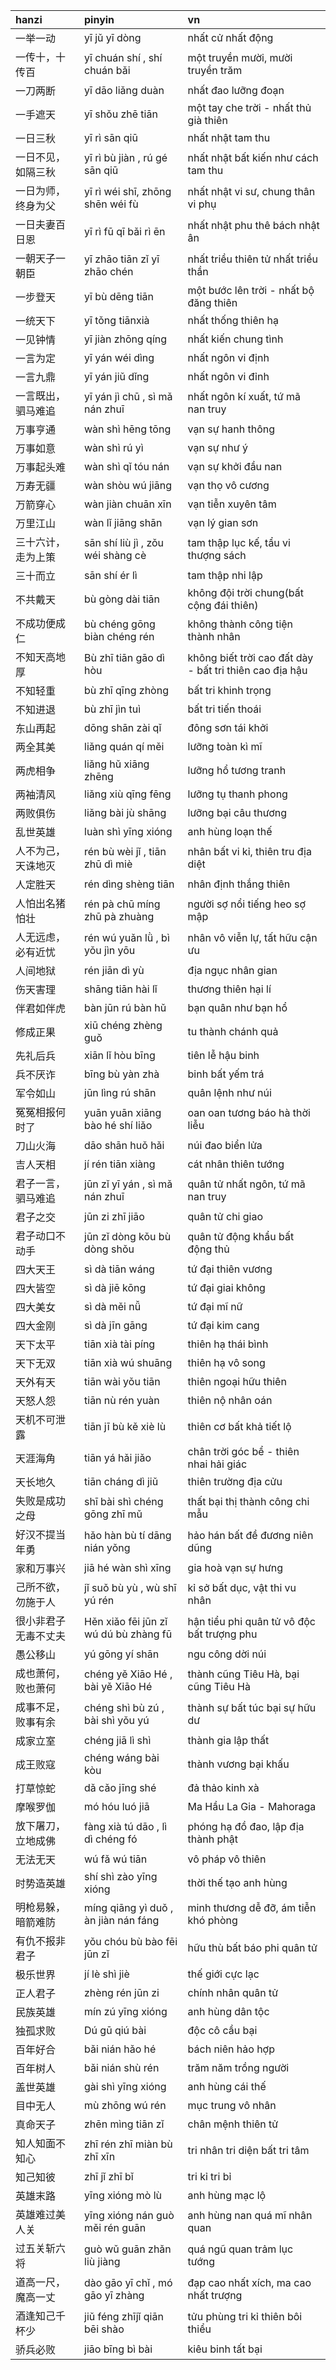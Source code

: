 | hanzi                      | pinyin                                       | vn                                                        |
|:---------------------------|:---------------------------------------------|:----------------------------------------------------------|
| 一举一动                   | yī jǔ yī dòng                                | nhất cử nhất động                                         |
| 一传十，十传百             | yī chuán shí , shí chuán bǎi                 | một truyền mười, mười truyền trăm                         |
| 一刀两断                   | yī dāo liǎng duàn                            | nhất đao lưỡng đoạn                                       |
| 一手遮天                   | yī shǒu zhē tiān                             | một tay che trời - nhất thủ già thiên                     |
| 一日三秋                   | yī rì sān qiū                                | nhất nhật tam thu                                         |
| 一日不见，如隔三秋         | yī rì bù jiàn , rú gé sān qiū                | nhất nhật bất kiến như cách tam thu                       |
| 一日为师，终身为父         | yī rì wéi shī, zhōng shēn wéi fù             | nhất nhật vi sư, chung thân vi phụ                        |
| 一日夫妻百日恩             | yī rì fū qī bǎi rì ēn                        | nhất nhật phu thê bách nhật ân                            |
| 一朝天子一朝臣             | yī zhāo tiān zǐ yī zhāo chén                 | nhất triều thiên tử nhất triều thần                       |
| 一步登天                   | yī bù dēng tiān                              | một bước lên trời - nhất bộ đăng thiên                    |
| 一统天下                   | yī tǒng tiānxià                              | nhất thống thiên hạ                                       |
| 一见钟情                   | yī jiàn zhōng qíng                           | nhất kiến chung tình                                      |
| 一言为定                   | yī yán wéi dìng                              | nhất ngôn vi định                                         |
| 一言九鼎                   | yī yán jiǔ dǐng                              | nhất ngôn vi đỉnh                                         |
| 一言既出，驷马难追         | yī yán jì chū , sì mǎ nán zhuī               | nhất ngôn kí xuất, tứ mã nan truy                         |
| 万事亨通                   | wàn shì hēng tōng                            | vạn sự hanh thông                                         |
| 万事如意                   | wàn shì rú yì                                | vạn sự như ý                                              |
| 万事起头难                 | wàn shì qǐ tóu nán                           | vạn sự khởi đầu nan                                       |
| 万寿无疆                   | wàn shòu wú jiāng                            | vạn thọ vô cương                                          |
| 万箭穿心                   | wàn jiàn chuān xīn                           | vạn tiễn xuyên tâm                                        |
| 万里江山                   | wàn lǐ jiāng shān                            | vạn lý gian sơn                                           |
| 三十六计，走为上策         | sān shí liù jì , zǒu wéi shàng cè            | tam thập lục kế, tẩu vi thượng sách                       |
| 三十而立                   | sān shí ér lì                                | tam thập nhi lập                                          |
| 不共戴天                   | bù gòng dài tiān                             | không đội trời chung(bất cộng đái thiên)                  |
| 不成功便成仁               | bù chéng gōng biàn chéng rén                 | không thành công tiện thành nhân                          |
| 不知天高地厚               | Bù zhī tiān gāo dì hòu                       | không biết trời cao đất dày - bất tri thiên cao địa hậu   |
| 不知轻重                   | bù zhī qīng zhòng                            | bất tri khinh trọng                                       |
| 不知进退                   | bù zhī jìn tuì                               | bất tri tiến thoái                                        |
| 东山再起                   | dōng shān zài qǐ                             | đông sơn tái khởi                                         |
| 两全其美                   | liǎng quán qí měi                            | lưỡng toàn kì mĩ                                          |
| 两虎相争                   | liǎng hǔ xiāng zhēng                         | lưỡng hổ tương tranh                                      |
| 两袖清风                   | liǎng xiù qīng fēng                          | lưỡng tụ thanh phong                                      |
| 两败俱伤                   | liǎng bài jù shāng                           | lưỡng bại câu thương                                      |
| 乱世英雄                   | luàn shì yīng xióng                          | anh hùng loạn thế                                         |
| 人不为己，天诛地灭         | rén bù wèi jǐ , tiān zhū dì miè              | nhân bất vi kỉ, thiên tru địa diệt                        |
| 人定胜天                   | rén dìng shèng tiān                          | nhân định thắng thiên                                     |
| 人怕出名猪怕壮             | rén pà chū míng zhū pà zhuàng                | người sợ nổi tiếng heo sợ mập                             |
| 人无远虑，必有近忧         | rén wú yuǎn lǜ , bì yǒu jìn yōu              | nhân vô viễn lự, tất hữu cận ưu                           |
| 人间地狱                   | rén jiān dì yù                               | địa ngục nhân gian                                        |
| 伤天害理                   | shāng tiān hài lǐ                            | thương thiên hại lí                                       |
| 伴君如伴虎                 | bàn jūn rú bàn hǔ                            | bạn quân như bạn hổ                                       |
| 修成正果                   | xiū chéng zhèng guǒ                          | tu thành chánh quả                                        |
| 先礼后兵                   | xiān lǐ hòu bīng                             | tiên lễ hậu binh                                          |
| 兵不厌诈                   | bīng bù yàn zhà                              | binh bất yếm trá                                          |
| 军令如山                   | jūn lìng rú shān                             | quân lệnh như núi                                         |
| 冤冤相报何时了             | yuān yuān xiāng bào hé shí liǎo              | oan oan tương báo hà thời liễu                            |
| 刀山火海                   | dāo shān huǒ hǎi                             | núi đao biển lửa                                          |
| 吉人天相                   | jí rén tiān xiàng                            | cát nhân thiên tướng                                      |
| 君子一言，驷马难追         | jūn zǐ yī yán , sì mǎ nán zhuī               | quân tử nhất ngôn, tứ mã nan truy                         |
| 君子之交                   | jūn zi zhī jiāo                              | quân tử chi giao                                          |
| 君子动口不动手             | jūn zǐ dòng kǒu bù dòng shǒu                 | quân tử động khẩu bất động thủ                            |
| 四大天王                   | sì dà tiān wáng                              | tứ đại thiên vương                                        |
| 四大皆空                   | sì dà jiē kōng                               | tứ đại giai không                                         |
| 四大美女                   | sì dà měi nǚ                                 | tứ đại mĩ nữ                                              |
| 四大金刚                   | sì dà jīn gāng                               | tứ đại kim cang                                           |
| 天下太平                   | tiān xià tài píng                            | thiên hạ thái bình                                        |
| 天下无双                   | tiān xià wú shuāng                           | thiên hạ vô song                                          |
| 天外有天                   | tiān wài yǒu tiān                            | thiên ngoại hữu thiên                                     |
| 天怒人怨                   | tiān nù rén yuàn                             | thiên nộ nhân oán                                         |
| 天机不可泄露               | tiān jī bù kě xiè lù                         | thiên cơ bất khả tiết lộ                                  |
| 天涯海角                   | tiān yá hǎi jiǎo                             | chân trời góc bể - thiên nhai hải giác                    |
| 天长地久                   | tiān cháng dì jiǔ                            | thiên trường địa cửu                                      |
| 失败是成功之母             | shī bài shì chéng gōng zhī mǔ                | thất bại thị thành công chi mẫu                           |
| 好汉不提当年勇             | hǎo hàn bù tí dāng nián yǒng                 | hảo hán bất đề đương niên dũng                            |
| 家和万事兴                 | jiā hé wàn shì xīng                          | gia hoà vạn sự hưng                                       |
| 己所不欲，勿施于人         | jǐ suǒ bù yù , wù shī yú rén                 | kỉ sở bất dục, vật thi vu nhân                            |
| 很小非君子 无毒不丈夫      | Hěn xiǎo fēi jūn zǐ wú dú bù zhàng fū        | hận tiểu phi quân tử vô độc bất trượng phu                |
| 愚公移山                   | yú gōng yí shān                              | ngu công dời núi                                          |
| 成也萧何，败也萧何         | chéng yě Xiāo Hé , bài yě Xiāo Hé            | thành cũng Tiêu Hà, bại cũng Tiêu Hà                      |
| 成事不足，败事有余         | chéng shì bù zú , bài shì yǒu yú             | thành sự bất túc bại sự hữu dư                            |
| 成家立室                   | chéng jiā lì shì                             | thành gia lập thất                                        |
| 成王败寇                   | chéng wáng bài kòu                           | thành vương bại khấu                                      |
| 打草惊蛇                   | dǎ cǎo jīng shé                              | đả thảo kinh xà                                           |
| 摩喉罗伽                   | mó hóu luó jiā                               | Ma Hầu La Gia - Mahoraga                                  |
| 放下屠刀，立地成佛         | fàng xià tú dāo , lì dì chéng fó             | phóng hạ đồ đao, lập địa thành phật                       |
| 无法无天                   | wú fǎ wú tiān                                | vô pháp vô thiên                                          |
| 时势造英雄                 | shí shì zào yīng xióng                       | thời thế tạo anh hùng                                     |
| 明枪易躲，暗箭难防         | míng qiāng yì duǒ , àn jiàn nán fáng         | minh thương dễ đỡ, ám tiễn khó phòng                      |
| 有仇不报非君子             | yǒu chóu bù bào fēi jūn zǐ                   | hữu thù bất báo phi quân tử                               |
| 极乐世界                   | jí lè shì jiè                                | thế giới cực lạc                                          |
| 正人君子                   | zhèng rén jūn zi                             | chính nhân quân tử                                        |
| 民族英雄                   | mín zú yīng xióng                            | anh hùng dân tộc                                          |
| 独孤求败                   | Dú gū qiú bài                                | độc cô cầu bại                                            |
| 百年好合                   | bǎi nián hǎo hé                              | bách niên hảo hợp                                         |
| 百年树人                   | bǎi nián shù rén                             | trăm năm trồng người                                      |
| 盖世英雄                   | gài shì yīng xióng                           | anh hùng cái thế                                          |
| 目中无人                   | mù zhōng wú rén                              | mục trung vô nhân                                         |
| 真命天子                   | zhēn mìng tiān zǐ                            | chân mệnh thiên tử                                        |
| 知人知面不知心             | zhī rén zhī miàn bù zhī xīn                  | tri nhân tri diện bất tri tâm                             |
| 知己知彼                   | zhī jǐ zhī bǐ                                | tri kỉ tri bỉ                                             |
| 英雄末路                   | yīng xióng mò lù                             | anh hùng mạc lộ                                           |
| 英雄难过美人关             | yīng xióng nán guò měi rén guān              | anh hùng nan quá mĩ nhân quan                             |
| 过五关斩六将               | guò wǔ guān zhǎn liù jiàng                   | quá ngũ quan trảm lục tướng                               |
| 道高一尺，魔高一丈         | dào gāo yī chǐ , mó gāo yī zhàng             | đạp cao nhất xích, ma cao nhất trượng                     |
| 酒逢知己千杯少             | jiǔ féng zhījǐ qiān bēi shào                 | tửu phùng tri kỉ thiên bôi thiểu                          |
| 骄兵必败                   | jiāo bīng bì bài                             | kiêu binh tất bại                                         |
